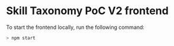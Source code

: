 # Skill Taxonomy PoC V2 frontend
To start the frontend locally, run the following command:
```bash
> npm start
```
